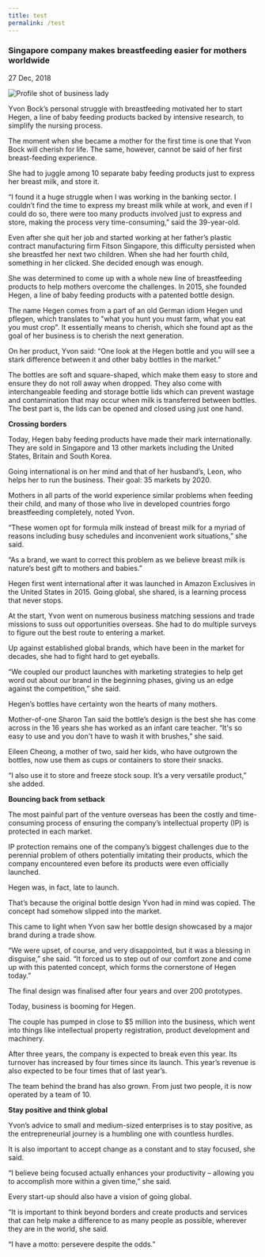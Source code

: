 ```yaml
---
title: test
permalink: /test
---
```

### Singapore company makes breastfeeding easier for mothers worldwide

27 Dec, 2018


![Profile shot of business lady](https://www.population.sg/images/default-source/default-album/profile-shot-of-business-lady.jpg?sfvrsn=e88963d1_0)

Yvon Bock’s personal struggle with breastfeeding motivated her to start Hegen, a line of baby feeding products backed by intensive research, to simplify the nursing process.

The moment when she became a mother for the first time is one that Yvon Bock will cherish for life. The same, however, cannot be said of her first breast-feeding experience.

She had to juggle among 10 separate baby feeding products just to express her breast milk, and store it.

“I found it a huge struggle when I was working in the banking sector. I couldn’t find the time to express my breast milk while at work, and even if I could do so, there were too many products involved just to express and store, making the process very time-consuming,” said the 39-year-old.

Even after she quit her job and started working at her father’s plastic contract manufacturing firm Fitson Singapore, this difficulty persisted when she breastfed her next two children. When she had her fourth child, something in her clicked. She decided enough was enough.

She was determined to come up with a whole new line of breastfeeding products to help mothers overcome the challenges. In 2015, she founded Hegen, a line of baby feeding products with a patented bottle design.

The name Hegen comes from a part of an old German idiom Hegen und pflegen, which translates to "what you hunt you must farm, what you eat you must crop". It essentially means to cherish, which she found apt as the goal of her business is to cherish the next generation.

On her product, Yvon said: “One look at the Hegen bottle and you will see a stark difference between it and other baby bottles in the market.”

The bottles are soft and square-shaped, which make them easy to store and ensure they do not roll away when dropped. They also come with interchangeable feeding and storage bottle lids which can prevent wastage and contamination that may occur when milk is transferred between bottles. The best part is, the lids can be opened and closed using just one hand.

**Crossing borders**

Today, Hegen baby feeding products have made their mark internationally. They are sold in Singapore and 13 other markets including the United States, Britain and South Korea.

Going international is on her mind and that of her husband’s, Leon, who helps her to run the business. Their goal: 35 markets by 2020.

Mothers in all parts of the world experience similar problems when feeding their child, and many of those who live in developed countries forgo breastfeeding completely, noted Yvon.

“These women opt for formula milk instead of breast milk for a myriad of reasons including busy schedules and inconvenient work situations,” she said.

“As a brand, we want to correct this problem as we believe breast milk is nature’s best gift to mothers and babies.”

Hegen first went international after it was launched in Amazon Exclusives in the United States in 2015. Going global, she shared, is a learning process that never stops.

At the start, Yvon went on numerous business matching sessions and trade missions to suss out opportunities overseas. She had to do multiple surveys to figure out the best route to entering a market.

Up against established global brands, which have been in the market for decades, she had to fight hard to get eyeballs.

“We coupled our product launches with marketing strategies to help get word out about our brand in the beginning phases, giving us an edge against the competition,” she said.

Hegen’s bottles have certainty won the hearts of many mothers.

Mother-of-one Sharon Tan said the bottle’s design is the best she has come across in the 16 years she has worked as an infant care teacher. “It's so easy to use and you don't have to wash it with brushes,” she said.

Eileen Cheong, a mother of two, said her kids, who have outgrown the bottles, now use them as cups or containers to store their snacks.

“I also use it to store and freeze stock soup. It’s a very versatile product,” she added.

**Bouncing back from setback**

The most painful part of the venture overseas has been the costly and time-consuming process of ensuring the company’s intellectual property (IP) is protected in each market.

IP protection remains one of the company’s biggest challenges due to the perennial problem of others potentially imitating their products, which the company encountered even before its products were even officially launched.

Hegen was, in fact, late to launch.

That’s because the original bottle design Yvon had in mind was copied. The concept had somehow slipped into the market.

This came to light when Yvon saw her bottle design showcased by a major brand during a trade show.

“We were upset, of course, and very disappointed, but it was a blessing in disguise,” she said. “It forced us to step out of our comfort zone and come up with this patented concept, which forms the cornerstone of Hegen today.”

The final design was finalised after four years and over 200 prototypes.

Today, business is booming for Hegen.

The couple has pumped in close to $5 million into the business, which went into things like intellectual property registration, product development and machinery.

After three years, the company is expected to break even this year. Its turnover has increased by four times since its launch. This year’s revenue is also expected to be four times that of last year’s.

The team behind the brand has also grown. From just two people, it is now operated by a team of 10.

**Stay positive and think global**

Yvon’s advice to small and medium-sized enterprises is to stay positive, as the entrepreneurial journey is a humbling one with countless hurdles.

It is also important to accept change as a constant and to stay focused, she said.

“I believe being focused actually enhances your productivity – allowing you to accomplish more within a given time,” she said.

Every start-up should also have a vision of going global.

“It is important to think beyond borders and create products and services that can help make a difference to as many people as possible, wherever they are in the world, she said.

“I have a motto: persevere despite the odds.”
